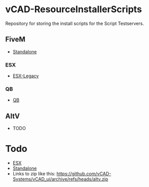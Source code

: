 # vCAD-ResourceInstallerScripts
Repository for storing the install scripts for the Script Testservers.

## FiveM
- [Standalone](https://github.com/Ffrankys/vCAD-ResourceInstallerScripts/blob/main/FiveM/Standalone/ResourceInstaller.sh)

### ESX
- [ESX-Legacy](https://github.com/Ffrankys/vCAD-ResourceInstallerScripts/blob/main/FiveM/ESX-Legacy/ResourceInstaller.sh)

### QB
- [QB](https://github.com/Ffrankys/vCAD-ResourceInstallerScripts/blob/main/FiveM/QB/ResourceInstaller.sh)

## AltV
- TODO

# Todo
- [ESX](https://github.com/Ffrankys/vCAD-ResourceInstallerScripts/blob/main/FiveM/ESX/ResourceInstaller.sh)
- [Standalone](https://github.com/Ffrankys/vCAD-ResourceInstallerScripts/blob/main/AltV/Standalone/ResourceInstaller.sh)
- Links to zip like this: https://github.com/vCAD-Systems/vCAD_ui/archive/refs/heads/altv.zip
